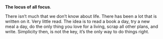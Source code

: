 **The locus of all focus**.

There isn’t much that we don’t know about life. There has been a lot that is written on it. Very little read. The idea is to read a book a day, try a new meal a day, do the only thing you love for a living, scrap all other plans, and write. Simplicity then, is not the key, it’s the only way to do things right.
